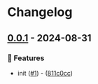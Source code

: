 # Changelog

## [0.0.1](https://github.com/DeadNews/galaxy-update/commits/v0.0.1) - 2024-08-31

### 🚀 Features

- init ([#1](https://github.com/DeadNews/galaxy-update/issues/1)) - ([811c0cc](https://github.com/DeadNews/galaxy-update/commit/811c0cc0adaeaed37ceda7f1d887bd877303c5d1))

<!-- generated by git-cliff -->
